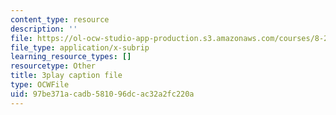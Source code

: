 ```yaml
---
content_type: resource
description: ''
file: https://ol-ocw-studio-app-production.s3.amazonaws.com/courses/8-286-the-early-universe-fall-2013/97be371acadb581096dcac32a2fc220a_seBwiL9InII.vtt
file_type: application/x-subrip
learning_resource_types: []
resourcetype: Other
title: 3play caption file
type: OCWFile
uid: 97be371a-cadb-5810-96dc-ac32a2fc220a
---
```

